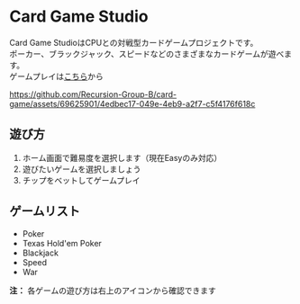 # Card Game Studio

Card Game StudioはCPUとの対戦型カードゲームプロジェクトです。  
ポーカー、ブラックジャック、スピードなどのさまざまなカードゲームが遊べます。  
ゲームプレイは[こちら](https://card-game-prod.netlify.app/)から


https://github.com/Recursion-Group-B/card-game/assets/69625901/4edbec17-049e-4eb9-a2f7-c5f4176f618c

## 遊び方
1. ホーム画面で難易度を選択します（現在Easyのみ対応）
2. 遊びたいゲームを選択しましょう
3. チップをベットしてゲームプレイ

## ゲームリスト
- Poker
- Texas Hold'em Poker
- Blackjack
- Speed
- War

**注：** 各ゲームの遊び方は右上のアイコンから確認できます


